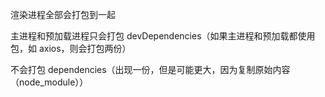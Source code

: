 渲染进程全部会打包到一起

主进程和预加载进程只会打包 devDependencies（如果主进程和预加载都使用包，如 axios，则会打包两份）

不会打包 dependencies（出现一份，但是可能更大，因为复制原始内容（node_module））